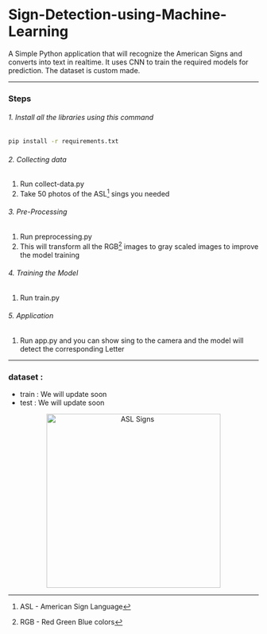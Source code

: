 <p align="center">
  <h1>Sign-Detection-using-Machine-Learning</h1>
</p>


A Simple Python application that will recognize the American Signs and converts into text in realtime. It uses CNN to train the required models for prediction. The dataset is custom made.

---


### Steps

###### 1. Install all the libraries using this command

```bash
pip install -r requirements.txt
```

###### 2. Collecting data

1.  Run collect-data.py
1.  Take 50 photos of the ASL[^1] sings you needed

###### 3. Pre-Processing

1.  Run preprocessing.py
1.  This will transform all the RGB[^2] images to gray scaled images to improve the model training

###### 4. Training the Model

1.  Run train.py

###### 5. Application

1.  Run app.py and you can show sing to the camera and the model will detect the corresponding Letter

---

### dataset :

- train : We will update soon
- test : We will update soon


<p align="center">
  <img src="https://www.google.com/url?sa=i&url=https%3A%2F%2Fwww.researchgate.net%2Ffigure%2FThe-26-letters-and-10-digits-of-American-Sign-Language-ASL_fig1_328396430&psig=AOvVaw3pRUn-vjsSzOfrH1G4RVjR&ust=1681400973553000&source=images&cd=vfe&ved=0CBEQjRxqFwoTCOCskPDYpP4CFQAAAAAdAAAAABAE" width="350" alt="ASL Signs">
</p>


[^1]: ASL - American Sign Language
[^2]: RGB - Red Green Blue colors

